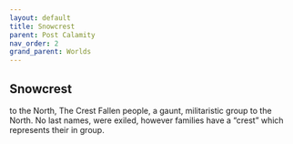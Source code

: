 ```yaml
---
layout: default
title: Snowcrest
parent: Post Calamity
nav_order: 2
grand_parent: Worlds
---
```

## Snowcrest
to the North, The Crest Fallen people, a gaunt, militaristic group to the North. No last names, were exiled, however families have a “crest” which represents their in group.